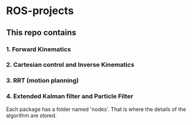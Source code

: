 # ROS-projects
## This repo contains
### 1. Forward Kinematics
### 2. Cartesian control and Inverse Kinematics
### 3. RRT (motion planning)
### 4. Extended Kalman filter and Particle Filter

Each package has a folder named 'nodes'. That is where the details of the algorithm are stored.

